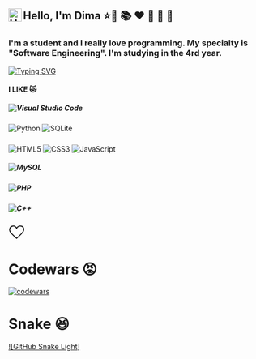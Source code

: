 ## Hello, I'm Dima <img align="left" alt="HTML5" width="26" src="https://github.com/blackcater/blackcater/raw/main/images/Hi.gif" /> ⭐💚 📚 ❤ 🐛 🍎 🎏
### I'm a student and I really love programming. My specialty is "Software Engineering". I'm studying in the 4rd year.
[![Typing SVG](https://readme-typing-svg.herokuapp.com?color=%2336BCF7&lines=Computer+science+student)](https://git.io/typing-svg)
#### I LIKE :heart_eyes_cat:
##### ![Visual Studio Code](https://img.shields.io/badge/Visual%20Studio%20Code-0078d7.svg?style=for-the-badge&logo=visual-studio-code&logoColor=white)
![Python](https://img.shields.io/badge/python-3670A0?style=for-the-badge&logo=python&logoColor=ffdd54)
![SQLite](https://img.shields.io/badge/sqlite-%2307405e.svg?style=for-the-badge&logo=sqlite&logoColor=white)
 #####
![HTML5](https://img.shields.io/badge/html5-%23E34F26.svg?style=for-the-badge&logo=html5&logoColor=white)
![CSS3](https://img.shields.io/badge/css3-%231572B6.svg?style=for-the-badge&logo=css3&logoColor=white)
![JavaScript](https://img.shields.io/badge/javascript-%23323330.svg?style=for-the-badge&logo=javascript&logoColor=%23F7DF1E)
##### ![MySQL](https://img.shields.io/badge/mysql-%2300f.svg?style=for-the-badge&logo=mysql&logoColor=white)
##### ![PHP](https://img.shields.io/badge/php-%23777BB4.svg?style=for-the-badge&logo=php&logoColor=white)
##### ![C++](https://img.shields.io/badge/c++-%2300599C.svg?style=for-the-badge&logo=c%2B%2B&logoColor=white)

<svg id="i-heart" xmlns="http://www.w3.org/2000/svg" viewBox="0 0 32 32" width="32" height="32" fill="none" stroke="currentcolor" stroke-linecap="round" stroke-linejoin="round" stroke-width="2">
    <path d="M4 16 C1 12 2 6 7 4 12 2 15 6 16 8 17 6 21 2 26 4 31 6 31 12 28 16 25 20 16 28 16 28 16 28 7 20 4 16 Z" />
</svg>

# Codewars :rage:  
[![codewars](https://www.codewars.com/users/Raccoonn78/badges/large)](https://www.codewars.com/users/Raccoonn78)   

# Snake :laughing:
[![GitHub Snake Light]](https://github.com/Raccoonn78/Raccoonn78/blob/output/github-contribution-grid-snake.gif#gh-dark-mode-only)
